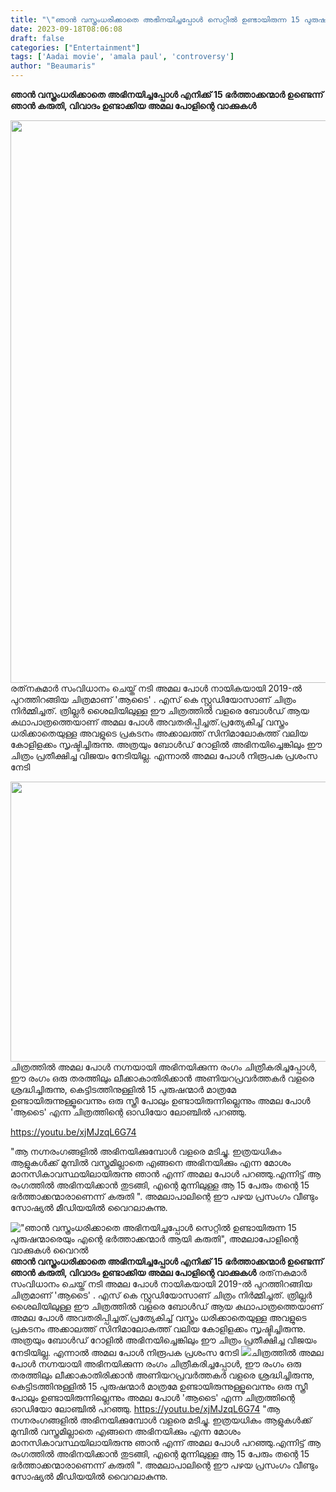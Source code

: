 ```yaml
---
title: "\"ഞാൻ വസ്ത്രംധരിക്കാതെ അഭിനയിച്ചപ്പോൾ സെറ്റിൽ ഉണ്ടായിരുന്ന 15 പുരുഷന്മാരെയും എന്റെ ഭർത്താക്കന്മാർ ആയി കരുതി\", അമലാപോളിന്റെ വാക്കുകൾ വൈറൽ"
date: 2023-09-18T08:06:08
draft: false
categories: ["Entertainment"]
tags: ['Aadai movie', 'amala paul', 'controversy']
author: "Beaumaris"
---
```


<strong>ഞാൻ വസ്ത്രംധരിക്കാതെ അഭിനയിച്ചപ്പോൾ എനിക്ക് 15 ഭർത്താക്കന്മാർ ഉണ്ടെന്ന് ഞാൻ കരുതി, വിവാദം ഉണ്ടാക്കിയ അമല പോളിന്റെ വാക്കുകൾ</strong>

<img class="size-full wp-image-420737 aligncenter" src="https://cdn.boolokam.com/articles/2023/09/wfwfwff.webp" alt="" width="1200" height="900" />രത്‌നകുമാർ സംവിധാനം ചെയ്ത് നടി അമല പോൾ നായികയായി 2019-ൽ പുറത്തിറങ്ങിയ ചിത്രമാണ് 'ആടൈ' . എസ് കെ സ്റ്റുഡിയോസാണ് ചിത്രം നിർമ്മിച്ചത്. ത്രില്ലർ ശൈലിയിലുള്ള ഈ ചിത്രത്തിൽ വളരെ ബോൾഡ് ആയ കഥാപാത്രത്തെയാണ് അമല പോൾ അവതരിപ്പിച്ചത്.പ്രത്യേകിച്ച് വസ്ത്രം ധരിക്കാതെയുള്ള അവളുടെ പ്രകടനം അക്കാലത്ത് സിനിമാലോകത്ത് വലിയ കോളിളക്കം സൃഷ്ടിച്ചിരുന്നു. അത്രയും ബോൾഡ് റോളിൽ അഭിനയിച്ചെങ്കിലും ഈ ചിത്രം പ്രതീക്ഷിച്ച വിജയം നേടിയില്ല. എന്നാൽ അമല പോൾ നിരൂപക പ്രശംസ നേടി

<img class="size-full wp-image-420738 aligncenter" src="https://cdn.boolokam.com/articles/2023/09/aadai.jpg" alt="" width="800" height="448" />ചിത്രത്തിൽ അമല പോൾ നഗ്നയായി അഭിനയിക്കുന്ന രംഗം ചിത്രീകരിച്ചപ്പോൾ, ഈ രംഗം ഒരു തരത്തിലും ലീക്കാകാതിരിക്കാൻ അണിയറപ്രവർത്തകർ വളരെ ശ്രദ്ധിച്ചിരുന്നു, കെട്ടിടത്തിനുള്ളിൽ 15 പുരുഷന്മാർ മാത്രമേ ഉണ്ടായിരുന്നുള്ളൂവെന്നും ഒരു സ്ത്രീ പോലും ഉണ്ടായിരുന്നില്ലെന്നും അമല പോൾ 'ആടൈ' എന്ന ചിത്രത്തിന്റെ ഓഡിയോ ലോഞ്ചിൽ പറഞ്ഞു.

https://youtu.be/xjMJzqL6G74

"ആ നഗ്നരംഗങ്ങളിൽ അഭിനയിക്കുമ്പോൾ വളരെ മടിച്ചു. ഇത്രയധികം ആളുകൾക്ക് മുമ്പിൽ വസ്ത്രമില്ലാതെ എങ്ങനെ അഭിനയിക്കും എന്ന മോശം മാനസികാവസ്ഥയിലായിരുന്നു ഞാൻ എന്ന് അമല പോൾ പറഞ്ഞു.എന്നിട്ട് ആ രംഗത്തിൽ അഭിനയിക്കാൻ തുടങ്ങി, എന്റെ മുന്നിലുള്ള ആ 15 പേരും തന്റെ 15 ഭർത്താക്കന്മാരാണെന്ന് കരുതി ". അമലാപാലിന്റെ ഈ പഴയ പ്രസംഗം വീണ്ടും സോഷ്യൽ മീഡിയയിൽ വൈറലാകുന്നു.


!["ഞാൻ വസ്ത്രംധരിക്കാതെ അഭിനയിച്ചപ്പോൾ സെറ്റിൽ ഉണ്ടായിരുന്ന 15 പുരുഷന്മാരെയും എന്റെ ഭർത്താക്കന്മാർ ആയി കരുതി", അമലാപോളിന്റെ വാക്കുകൾ വൈറൽ](https://cdn.boolokam.com/articles/2023/09/wfwfwff.webp)**ഞാൻ വസ്ത്രംധരിക്കാതെ അഭിനയിച്ചപ്പോൾ എനിക്ക് 15 ഭർത്താക്കന്മാർ ഉണ്ടെന്ന് ഞാൻ കരുതി, വിവാദം ഉണ്ടാക്കിയ അമല പോളിന്റെ വാക്കുകൾ** രത്‌നകുമാർ സംവിധാനം ചെയ്ത് നടി അമല പോൾ നായികയായി 2019-ൽ പുറത്തിറങ്ങിയ ചിത്രമാണ് 'ആടൈ' . എസ് കെ സ്റ്റുഡിയോസാണ് ചിത്രം നിർമ്മിച്ചത്. ത്രില്ലർ ശൈലിയിലുള്ള ഈ ചിത്രത്തിൽ വളരെ ബോൾഡ് ആയ കഥാപാത്രത്തെയാണ് അമല പോൾ അവതരിപ്പിച്ചത്.പ്രത്യേകിച്ച് വസ്ത്രം ധരിക്കാതെയുള്ള അവളുടെ പ്രകടനം അക്കാലത്ത് സിനിമാലോകത്ത് വലിയ കോളിളക്കം സൃഷ്ടിച്ചിരുന്നു. അത്രയും ബോൾഡ് റോളിൽ അഭിനയിച്ചെങ്കിലും ഈ ചിത്രം പ്രതീക്ഷിച്ച വിജയം നേടിയില്ല. എന്നാൽ അമല പോൾ നിരൂപക പ്രശംസ നേടി ![](https://cdn.boolokam.com/articles/2023/09/aadai.jpg)ചിത്രത്തിൽ അമല പോൾ നഗ്നയായി അഭിനയിക്കുന്ന രംഗം ചിത്രീകരിച്ചപ്പോൾ, ഈ രംഗം ഒരു തരത്തിലും ലീക്കാകാതിരിക്കാൻ അണിയറപ്രവർത്തകർ വളരെ ശ്രദ്ധിച്ചിരുന്നു, കെട്ടിടത്തിനുള്ളിൽ 15 പുരുഷന്മാർ മാത്രമേ ഉണ്ടായിരുന്നുള്ളൂവെന്നും ഒരു സ്ത്രീ പോലും ഉണ്ടായിരുന്നില്ലെന്നും അമല പോൾ 'ആടൈ' എന്ന ചിത്രത്തിന്റെ ഓഡിയോ ലോഞ്ചിൽ പറഞ്ഞു. https://youtu.be/xjMJzqL6G74 "ആ നഗ്നരംഗങ്ങളിൽ അഭിനയിക്കുമ്പോൾ വളരെ മടിച്ചു. ഇത്രയധികം ആളുകൾക്ക് മുമ്പിൽ വസ്ത്രമില്ലാതെ എങ്ങനെ അഭിനയിക്കും എന്ന മോശം മാനസികാവസ്ഥയിലായിരുന്നു ഞാൻ എന്ന് അമല പോൾ പറഞ്ഞു.എന്നിട്ട് ആ രംഗത്തിൽ അഭിനയിക്കാൻ തുടങ്ങി, എന്റെ മുന്നിലുള്ള ആ 15 പേരും തന്റെ 15 ഭർത്താക്കന്മാരാണെന്ന് കരുതി ". അമലാപാലിന്റെ ഈ പഴയ പ്രസംഗം വീണ്ടും സോഷ്യൽ മീഡിയയിൽ വൈറലാകുന്നു.
